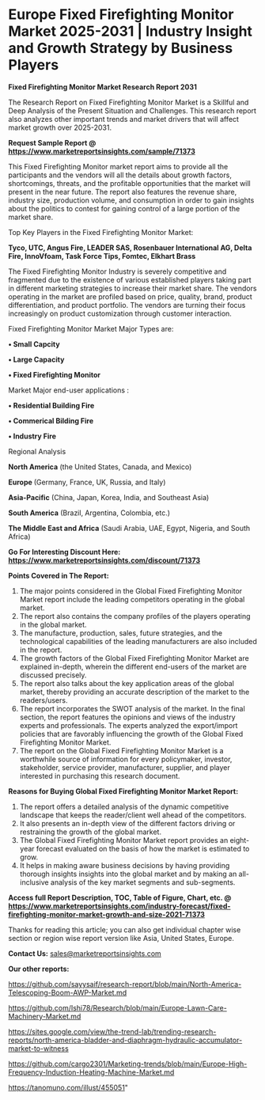 # Europe Fixed Firefighting Monitor Market 2025-2031 | Industry Insight and Growth Strategy by Business Players

<strong>Fixed Firefighting Monitor Market Research Report 2031</strong>

The Research Report on Fixed Firefighting Monitor Market is a Skillful and Deep Analysis of the Present Situation and Challenges. This research report also analyzes other important trends and market drivers that will affect market growth over 2025-2031.

<strong>Request Sample Report @ <a href=https://www.marketreportsinsights.com/sample/71373>https://www.marketreportsinsights.com/sample/71373</a></strong>

This Fixed Firefighting Monitor market report aims to provide all the participants and the vendors will all the details about growth factors, shortcomings, threats, and the profitable opportunities that the market will present in the near future. The report also features the revenue share, industry size, production volume, and consumption in order to gain insights about the politics to contest for gaining control of a large portion of the market share.

Top Key Players in the Fixed Firefighting Monitor Market:

<strong>Tyco, UTC, Angus Fire, LEADER SAS, Rosenbauer International AG, Delta Fire, InnoVfoam, Task Force Tips, Fomtec, Elkhart Brass</strong>

The Fixed Firefighting Monitor Industry is severely competitive and fragmented due to the existence of various established players taking part in different marketing strategies to increase their market share. The vendors operating in the market are profiled based on price, quality, brand, product differentiation, and product portfolio. The vendors are turning their focus increasingly on product customization through customer interaction.

Fixed Firefighting Monitor Market Major Types are:

<strong>• Small Capcity

• Large Capacity

• Fixed Firefighting Monitor</strong>

Market Major end-user applications :

<strong>• Residential Building Fire

• Commerical Bilding Fire

• Industry Fire</strong>

Regional Analysis

</u><strong><b>North America</b></strong> (the United States, Canada, and Mexico)

<strong><b>Europe </b></strong>(Germany, France, UK, Russia, and Italy)

<strong><b>Asia-Pacific</b></strong> (China, Japan, Korea, India, and Southeast Asia)

<strong><b>South America</b></strong> (Brazil, Argentina, Colombia, etc.)

<strong><b>The Middle East and Africa</b></strong> (Saudi Arabia, UAE, Egypt, Nigeria, and South Africa)

<strong>Go For Interesting Discount Here: <a href=https://www.marketreportsinsights.com/discount/71373>https://www.marketreportsinsights.com/discount/71373</a></strong>

<strong>Points Covered in The Report:</strong>
<ol>
  <li>The major points considered in the Global Fixed Firefighting Monitor Market report include the leading competitors operating in the global market.</li>
  <li>The report also contains the company profiles of the players operating in the global market.</li>
  <li>The manufacture, production, sales, future strategies, and the technological capabilities of the leading manufacturers are also included in the report.</li>
  <li>The growth factors of the Global Fixed Firefighting Monitor Market are explained in-depth, wherein the different end-users of the market are discussed precisely.</li>
  <li>The report also talks about the key application areas of the global market, thereby providing an accurate description of the market to the readers/users.</li>
  <li>The report incorporates the SWOT analysis of the market. In the final section, the report features the opinions and views of the industry experts and professionals. The experts analyzed the export/import policies that are favorably influencing the growth of the Global Fixed Firefighting Monitor Market.</li>
  <li>The report on the Global Fixed Firefighting Monitor Market is a worthwhile source of information for every policymaker, investor, stakeholder, service provider, manufacturer, supplier, and player interested in purchasing this research document.</li>
</ol>
<strong>Reasons for Buying Global Fixed Firefighting Monitor Market Report:</strong>

<ol>
  <li>The report offers a detailed analysis of the dynamic competitive landscape that keeps the reader/client well ahead of the competitors.</li>
  <li>It also presents an in-depth view of the different factors driving or restraining the growth of the global market.</li>
  <li>The Global Fixed Firefighting Monitor Market report provides an eight-year forecast evaluated on the basis of how the market is estimated to grow.</li>
  <li>It helps in making aware business decisions by having providing thorough insights insights into the global market and by making an all-inclusive analysis of the key market segments and sub-segments.</li>
</ol>
<strong>Access full Report Description, TOC, Table of Figure, Chart, etc. @ <a href=https://www.marketreportsinsights.com/industry-forecast/fixed-firefighting-monitor-market-growth-and-size-2021-71373>https://www.marketreportsinsights.com/industry-forecast/fixed-firefighting-monitor-market-growth-and-size-2021-71373</a></strong>


Thanks for reading this article; you can also get individual chapter wise section or region wise report version like Asia, United States, Europe.

<strong>Contact Us:</strong>
sales@marketreportsinsights.com

<strong>Our other reports:</strong>

<a href=https://github.com/sayysaif/research-report/blob/main/North-America-Telescoping-Boom-AWP-Market.md>https://github.com/sayysaif/research-report/blob/main/North-America-Telescoping-Boom-AWP-Market.md</a>

<a href=https://github.com/Ishi78/Research/blob/main/Europe-Lawn-Care-Machinery-Market.md>https://github.com/Ishi78/Research/blob/main/Europe-Lawn-Care-Machinery-Market.md</a>

<a href=https://sites.google.com/view/the-trend-lab/trending-research-reports/north-america-bladder-and-diaphragm-hydraulic-accumulator-market-to-witness>https://sites.google.com/view/the-trend-lab/trending-research-reports/north-america-bladder-and-diaphragm-hydraulic-accumulator-market-to-witness</a>

<a href=https://github.com/cargo2301/Marketing-trends/blob/main/Europe-High-Frequency-Induction-Heating-Machine-Market.md>https://github.com/cargo2301/Marketing-trends/blob/main/Europe-High-Frequency-Induction-Heating-Machine-Market.md</a>

<a href=https://tanomuno.com/illust/455051>https://tanomuno.com/illust/455051</a>"
